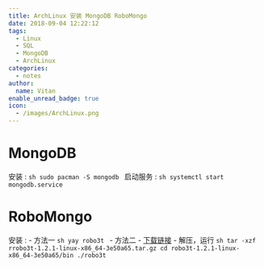 ```yaml
---
title: ArchLinux 安装 MongoDB RoboMongo
date: 2018-09-04 12:22:12
tags:
  - Linux
  - SQL
  - MongoDB
  - ArchLinux
categories:
  - notes
author:
  name: Vitan
enable_unread_badge: true
icon:
  - /images/ArchLinux.png
---
```

# MongoDB
安装
:   ```sh
    sudo pacman -S mongodb
    ```
启动服务
:   ```sh
    systemctl start mongodb.service
    ```

# RoboMongo
安装
:   - 方法一
    ```sh
    yay robo3t
    ```
    - 方法二
        - [下载链接](https://robomongo.org/download)
        - 解压，运行
        ```sh
        tar -xzf rrobo3t-1.2.1-linux-x86_64-3e50a65.tar.gz
        cd robo3t-1.2.1-linux-x86_64-3e50a65/bin
        ./robo3t
        ```
